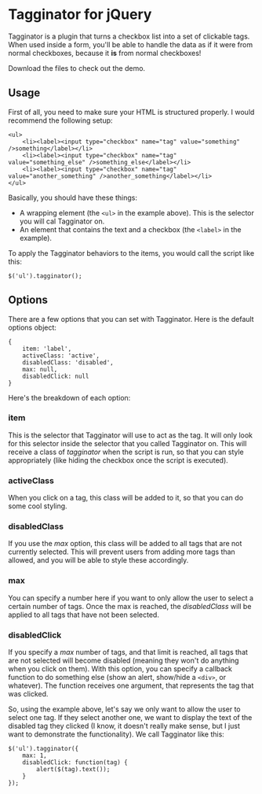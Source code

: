 # Tagginator for jQuery

Tagginator is a plugin that turns a checkbox list into a set of clickable tags. When used inside a form, you'll be able to handle the data as if it were from normal checkboxes, because it **is** from normal checkboxes!

Download the files to check out the demo.

## Usage

First of all, you need to make sure your HTML is structured properly. I would recommend the following setup:

<pre><code>&lt;ul&gt;
	&lt;li&gt;&lt;label&gt;&lt;input type="checkbox" name="tag" value="something" /&gt;something&lt;/label&gt;&lt;/li&gt;
	&lt;li&gt;&lt;label&gt;&lt;input type="checkbox" name="tag" value="something_else" /&gt;something_else&lt;/label&gt;&lt;/li&gt;
	&lt;li&gt;&lt;label&gt;&lt;input type="checkbox" name="tag" value="another_something" /&gt;another_something&lt;/label&gt;&lt;/li&gt;
&lt;/ul&gt;</code></pre>

Basically, you should have these things:

* A wrapping element (the `<ul>` in the example above). This is the selector you will cal Tagginator on.
* An element that contains the text and a checkbox (the `<label>` in the example).

To apply the Tagginator behaviors to the items, you would call the script like this:

<pre><code>$('ul').tagginator();</code></pre>

## Options

There are a few options that you can set with Tagginator. Here is the default options object:

<pre><code>{
	item: 'label',
	activeClass: 'active',
	disabledClass: 'disabled',
	max: null,
	disabledClick: null
}</code></pre>

Here's the breakdown of each option:

### item

This is the selector that Tagginator will use to act as the tag. It will only look for this selector inside the selector that you called Tagginator on. This will receive a class of _tagginator_ when the script is run, so that you can style appropriately (like hiding the checkbox once the script is executed).

### activeClass

When you click on a tag, this class will be added to it, so that you can do some cool styling.

### disabledClass

If you use the _max_ option, this class will be added to all tags that are not currently selected. This will prevent users from adding more tags than allowed, and you will be able to style these accordingly.

### max

You can specify a number here if you want to only allow the user to select a certain number of tags. Once the max is reached, the _disabledClass_ will be applied to all tags that have not been selected.

### disabledClick

If you specify a _max_ number of tags, and that limit is reached, all tags that are not selected will become disabled (meaning they won't do anything when you click on them). With this option, you can specify a callback function to do something else (show an alert, show/hide a `<div>`, or whatever). The function receives one argument, that represents the tag that was clicked.

So, using the example above, let's say we only want to allow the user to select one tag. If they select another one, we want to display the text of the disabled tag they clicked (I know, it doesn't really make sense, but I just want to demonstrate the functionality). We call Tagginator like this:

<pre><code>$('ul').tagginator({
	max: 1,
	disabledClick: function(tag) {
		alert($(tag).text());
	}
});</code></pre>